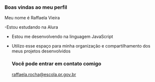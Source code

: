 ### Boas vindas ao meu perfil 

Meu nome é Raffaela Vieira 

-Estou estudando na Alura
- Estou me desenvolvendo na linguagem JavaScript
- Utilizo esse espaço para minha organização e compartilhamento dos meus projetos desenvolvidos

  ### Você pode entrar em contato comigo 

  raffaela.rocha@escola.pr.gov.br
